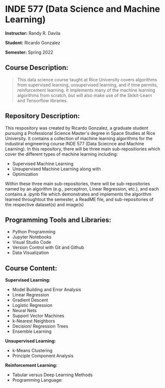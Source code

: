 # INDE 577 (Data Science and Machine Learning)
**Instructor:** Randy R. Davila

**Student:** Ricardo Gonzalez

**Semester:** Spring 2022

## **Course Description:**

> This data science course taught at Rice University covers algorithms from supervised learning, unsupervised learning, and if time permits, reinforcement learning. It implements many of the machine learning algorithms from scratch, but will also make use of the Skikit-Learn and Tensorflow libraries. 

## **Repository Description:**

This respository was created by Ricardo Gonzalez, a graduate student pursuing a Professional Science Master's degree in Space Studies at Rice University. It contains a collection of machine learning algorithms for the industiral engineering course INDE 577 (Data Sciecnce and Machine Learning). In this repository, there will be three main sub-repositiories which cover the different types of machine learning including: 
- Supervised Machine Learning
- Unsupervised Machine Learning along with
- Optimization

Within these three main sub-repositories, there will be sub-repositories named by an algorithm (e.g., perceptron, Linear Regression, etc.), and each contains a .ipynb file which demonstrates and implements the algorithm learned throughtout the semester, a ReadME file, and sub-repositories of the respective dataset(s) and image(s)


## **Programming Tools and Libraries:**
- Python Programming
- Jupyter Notebooks
- Visual Studio Code
- Version Control with Git and Github
- Data Visualization


## **Course Content:**

**Supervised Learning:**

- Model Building and Error Analysis
- Linear Regression
- Gradient Descent
- Logistic Regression
- Neural Nets
- Support Vector Machines
- k-Nearest Neighbors
- Decision/ Regression Trees
- Ensemble Learning


**Unsupervised Learning:**
- k-Means Clustering
- Principle Component Analysis

**Reinforcement Learning:**
- Tabular versus Deep Learning Methods
- Programming Language:
